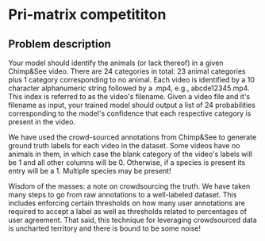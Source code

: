 # Pri-matrix competititon
## Problem description

Your model should identify the animals (or lack thereof) in a given Chimp&See video. There are 24 categories in total: 23 animal categories plus 1 category corresponding to no animal. Each video is identified by a 10 character alphanumeric string followed by a .mp4, e.g., abcde12345.mp4. This index is referred to as the video's filename. Given a video file and it's filename as input, your trained model should output a list of 24 probabilities corresponding to the model's confidence that each respective category is present in the video.

We have used the crowd-sourced annotations from Chimp&See to generate ground truth labels for each video in the dataset. Some videos have no animals in them, in which case the blank category of the video's labels will be 1 and all other columns will be 0. Otherwise, if a species is present its entry will be a 1. Multiple species may be present!

Wisdom of the masses: a note on crowdsourcing the truth. We have taken many steps to go from raw annotations to a well-labeled dataset. This includes enforcing certain thresholds on how many user annotations are required to accept a label as well as thresholds related to percentages of user agreement. That said, this technique for leveraging crowdsourced data is uncharted territory and there is bound to be some noise!

